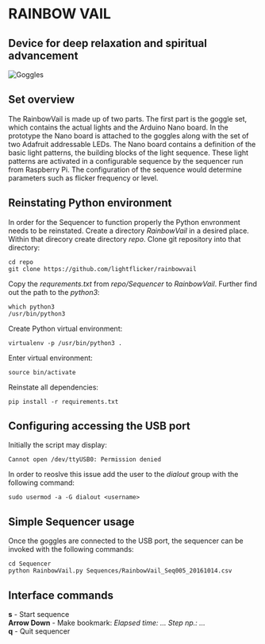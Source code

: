 # RAINBOW VAIL
Device for deep relaxation and spiritual advancement
----
![Goggles](Docs/Pictures/logo.png?s=150)

## Set overview
The RainbowVail is made up of two parts. The first part is the goggle set, which contains the actual lights and the Arduino Nano board. In the prototype the Nano board is attached to the goggles along with the set of two Adafruit addressable LEDs. The Nano board contains a definition of the basic light patterns, the building blocks of the light sequence. These light patterns are activated in a configurable sequence by the sequencer run from Raspberry Pi. The configuration of the sequence would determine parameters such as flicker frequency or level.

## Reinstating Python environment
In order for the Sequencer to function properly the Python envronment needs to be reinstated.
Create a directory *RainbowVail* in a desired place. Within that direcory create directory *repo*. Clone git repository into that directory:
```shell
cd repo
git clone https://github.com/lightflicker/rainbowvail
```
Copy the *requrements.txt* from *repo/Sequencer* to *RainbowVail*.
Further find out the path to the *python3*:
```shell
which python3
/usr/bin/python3
```
Create Python virtual environment:
```shell
virtualenv -p /usr/bin/python3 .
```
Enter virtual environment:
```shell
source bin/activate
```
Reinstate all dependencies:
```shell
pip install -r requirements.txt
```

## Configuring accessing the USB port
Initially the script may display:
```shell
Cannot open /dev/ttyUSB0: Permission denied
```
In order to reoslve this issue add the user to the *dialout* group with the following command:
```shell
sudo usermod -a -G dialout <username>
```

## Simple Sequencer usage
Once the goggles are connected to the USB port, the sequencer can be invoked with the following commands:
```shell
cd Sequencer
python RainbowVail.py Sequences/RainbowVail_Seq005_20161014.csv
```
## Interface commands  
**s** -           Start sequence  
**Arrow Down** -  Make bookmark: *Elapsed time: ...  Step np.: ...*   
**q** -           Quit sequencer

